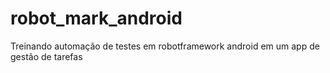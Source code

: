 # robot_mark_android
Treinando automação de testes em robotframework android em um app de gestão de tarefas
